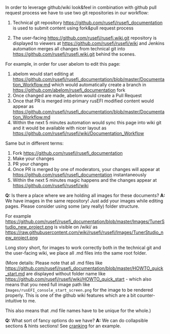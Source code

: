 In order to leverage github/wiki look&feel in combination with github pull request process we have to use two git repositories in our workflow:

1) Technical git repository https://github.com/rusefi/rusefi_documentation is used to submit content using fork&pull request process

2) The user-facing https://github.com/rusefi/rusefi.wiki.git repository is displayed to viewers at https://github.com/rusefi/rusefi/wiki and Jenkins automation merges all changes from technical git into https://github.com/rusefi/rusefi.wiki.git behind the scenes.


For example, in order for user abelom to edit this page:

1) abelom would start editing at https://github.com/rusefi/rusefi_documentation/blob/master/Documentation_Workflow.md which would automatically create a branch in https://github.com/abelom/rusefi_documentation fork
2) Once changed are made, abelom would create a Pull Request
3) Once that PR is merged into primary rusEFI modified content would appear as https://github.com/rusefi/rusefi_documentation/blob/master/Documentation_Workflow.md
4) Within the next 5 minutes automation would sync this page into wiki git and it would be available with nicer layout as https://github.com/rusefi/rusefi/wiki/Documentation_Workflow

Same but in different terms:

1) Fork https://github.com/rusefi/rusefi_documentation
2) Make your changes
3) PR your changes
4) Once PR is merged by one of moderators, your changes will appear at https://github.com/rusefi/rusefi_documentation instantaneously
5) Within the next 5 minutes magic happens and the changes appear at https://github.com/rusefi/rusefi/wiki

**Q:** Is there a place where we are holding all images for these documents?
**A:** We have images in the same repository! Just add your images while editing pages. Please consider using some (any really) folder structure.

For example https://github.com/rusefi/rusefi_documentation/blob/master/Images/TunerStudio_new_project.png is visible on /wiki/ as https://raw.githubusercontent.com/wiki/rusefi/rusefi/Images/TunerStudio_new_project.png

Long story short, for images to work correctly both in the technical git and the user-facing wiki, we place all .md files into the same root folder.

(More details: 
Please note that all .md files like https://github.com/rusefi/rusefi_documentation/blob/master/HOWTO_quick_start.md are displayed without folder name like https://github.com/rusefi/rusefi/wiki/HOWTO_quick_start - which also means
that you need full image path like ``Images/rusEFI_console_start_screen.png`` for the image to be rendered properly. This is one of the github wiki features which are a bit counter-intuitive to me.

This also means that .md file names have to be unique for the whole.)

**Q:** What sort of fancy options do we have?
**A:** We can do collapsible sections & hints sections! See [cranking](Cranking) for an example.

